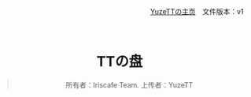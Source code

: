 <div align=right>

[YuzeTTの主页](https://blog.uztt.cc/)　文件版本：v1

</div>

<br>

<div align=center>

# TTの盘

> 所有者：Iriscafe Team.
> 上传者：YuzeTT

</div>

